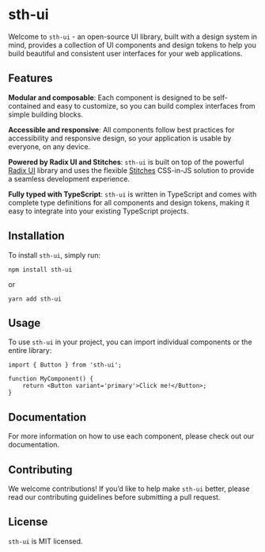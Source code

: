 # sth-ui

Welcome to `sth-ui` - an open-source UI library, built with a design system in mind, provides a collection of UI components and design tokens to help you build beautiful and consistent user interfaces for your web applications.

## Features

**Modular and composable**: Each component is designed to be self-contained and easy to customize, so you can build complex interfaces from simple building blocks.

**Accessible and responsive**: All components follow best practices for accessibility and responsive design, so your application is usable by everyone, on any device.

**Powered by Radix UI and Stitches**: `sth-ui` is built on top of the powerful [Radix UI](https://radix-ui.com/) library and uses the flexible [Stitches](https://stitches.dev/) CSS-in-JS solution to provide a seamless development experience.

**Fully typed with TypeScript**: `sth-ui` is written in TypeScript and comes with complete type definitions for all components and design tokens, making it easy to integrate into your existing TypeScript projects.

## Installation

To install `sth-ui`, simply run:

```
npm install sth-ui
```

or

```
yarn add sth-ui
```

## Usage

To use `sth-ui` in your project, you can import individual components or the entire library:

```tsx
import { Button } from 'sth-ui';

function MyComponent() {
	return <Button variant='primary'>Click me!</Button>;
}
```

## Documentation

For more information on how to use each component, please check out our documentation.

## Contributing

We welcome contributions! If you’d like to help make `sth-ui` better, please read our contributing guidelines before submitting a pull request.

## License

`sth-ui` is MIT licensed.
